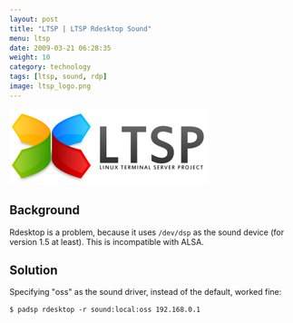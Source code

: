 ```yaml
---
layout: post
title: "LTSP | LTSP Rdesktop Sound"
menu: ltsp
date: 2009-03-21 06:28:35
weight: 10
category: technology
tags: [ltsp, sound, rdp]
image: ltsp_logo.png
---
```


<img src="/assets/ltsp_logo.png" class="image-right" alt="LTSP Logo">

## Background

Rdesktop is a problem, because it uses `/dev/dsp` as the sound device (for version 1.5 at least).  This is incompatible with ALSA.

## Solution

<!--more-->

Specifying "oss" as the sound driver, instead of the default, worked fine:

    $ padsp rdesktop -r sound:local:oss 192.168.0.1

